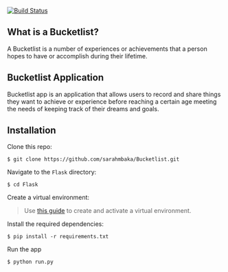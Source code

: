 [![Build Status](https://travis-ci.org/sarahmbaka/Bucketlist.svg?branch=master)](https://travis-ci.org/sarahmbaka/Bucketlist)

## What is a Bucketlist?

A Bucketlist is a number of experiences or achievements that a person hopes to have or accomplish during their lifetime.

## Bucketlist Application

Bucketlist app is an application that  allows users  to record and share things they want to achieve 
or experience before reaching a certain age meeting the needs of keeping track of their dreams and goals.

## Installation

Clone this repo:

```
$ git clone https://github.com/sarahmbaka/Bucketlist.git
```

Navigate to the `Flask` directory:
```
$ cd Flask
```
Create a virtual environment:
> Use [this guide](http://docs.python-guide.org/en/latest/dev/virtualenvs/) to create and activate a virtual environment.

Install the required dependencies:
```
$ pip install -r requirements.txt
```
Run the app
```
$ python run.py
```
